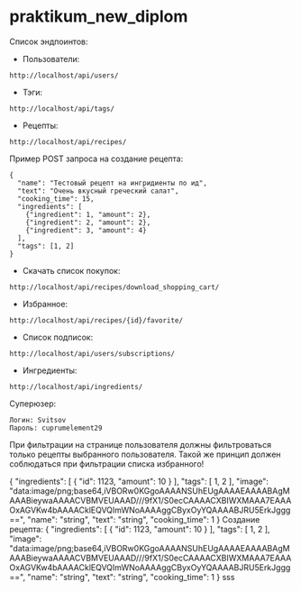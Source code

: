 # praktikum_new_diplom
Список эндпоинтов:
- Пользователи:
```
http://localhost/api/users/
```
- Тэги:
```
http://localhost/api/tags/
```
- Рецепты:
```
http://localhost/api/recipes/
```
Пример POST запроса на создание рецепта:
```
{
  "name": "Тестовый рецепт на ингридиенты по ид",
  "text": "Очень вкусный греческий салат",
  "cooking_time": 15,
  "ingredients": [
    {"ingredient": 1, "amount": 2},
    {"ingredient": 2, "amount": 2},
    {"ingredient": 3, "amount": 4}
  ],
  "tags": [1, 2]
}
```
- Скачать список покупок:
```
http://localhost/api/recipes/download_shopping_cart/
```
- Избранное:
```
http://localhost/api/recipes/{id}/favorite/
```
- Список подписок:
```
http://localhost/api/users/subscriptions/
```
- Ингредиенты:
```
http://localhost/api/ingredients/
```
Суперюзер:
```
Логин: Svitsov
Пароль: cuprumelement29
```

При фильтрации на странице пользователя должны фильтроваться только рецепты выбранного пользователя. 
Такой же принцип должен соблюдаться при фильтрации списка избранного!

{
  "ingredients": [
    {
      "id": 1123,
      "amount": 10
    }
  ],
  "tags": [
    1,
    2
  ],
  "image": "data:image/png;base64,iVBORw0KGgoAAAANSUhEUgAAAAEAAAABAgMAAABieywaAAAACVBMVEUAAAD///9fX1/S0ecCAAAACXBIWXMAAA7EAAAOxAGVKw4bAAAACklEQVQImWNoAAAAggCByxOyYQAAAABJRU5ErkJggg==",
  "name": "string",
  "text": "string",
  "cooking_time": 1
}
Создание рецепта:
{
  "ingredients": [
    {
      "id": 1123,
      "amount": 10
    }
  ],
  "tags": [
    1,
    2
  ],
  "image": "data:image/png;base64,iVBORw0KGgoAAAANSUhEUgAAAAEAAAABAgMAAABieywaAAAACVBMVEUAAAD///9fX1/S0ecCAAAACXBIWXMAAA7EAAAOxAGVKw4bAAAACklEQVQImWNoAAAAggCByxOyYQAAAABJRU5ErkJggg==",
  "name": "string",
  "text": "string",
  "cooking_time": 1
}
sss